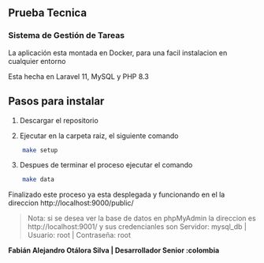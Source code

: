 ## Prueba Tecnica

### Sistema de Gestión de Tareas

La aplicación esta montada en Docker, para una facil instalacion en cualquier entorno

Esta hecha en Laravel 11, MySQL y PHP 8.3

## Pasos para instalar

1. Descargar el repositorio

2. Ejecutar en la carpeta raiz, el siguiente comando

```sh
    make setup
```

3. Despues de terminar el proceso ejecutar el comando

```sh
    make data
```

Finalizado este proceso ya esta desplegada y funcionando en el la direccion http://localhost:9000/public/



> Nota: si se desea ver la base de datos en phpMyAdmin la direccion es http://localhost:9001/
> y sus credencianles son Servidor: mysql_db | Usuario: root | Contraseña: root


**Fabián Alejandro Otálora Silva | Desarrollador Senior :colombia**